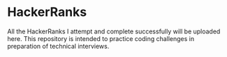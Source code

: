 # HackerRanks
All the HackerRanks I attempt and complete successfully will be uploaded here. This repository is intended to practice coding challenges in preparation of technical interviews.
